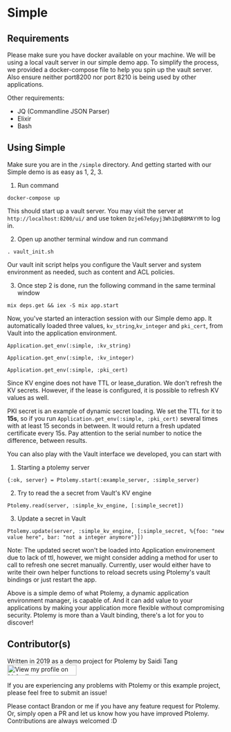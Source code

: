 # Simple

## Requirements

Please make sure you have docker available on your machine. We will be using a local vault server in our simple demo app. To simplify the process, we provided a docker-compose file to help you spin up the vault server. Also ensure neither port8200 nor port 8210 is being used by other applications.

Other requirements:
 - JQ (Commandline JSON Parser)
 - Elixir
 - Bash

## Using Simple

Make sure you are in the `/simple` directory. And getting started with our Simple demo is as easy as 1, 2, 3.

1. Run command
  ```
  docker-compose up
  ```
  This should start up a vault server. You may visit the server at `http://localhost:8200/ui/` and use token `Dzje67e6pyj3Wh1DqBBMAYYM` to log in.

2. Open up another terminal window and run command
  ```
  . vault_init.sh
  ``` 
  Our vault init script helps you configure the Vault server and system environment as needed, such as content and ACL policies.

3. Once step 2 is done, run the following command in the same terminal window
  ```
  mix deps.get && iex -S mix app.start
  ```

Now, you've started an interaction session with our Simple demo app. It automatically loaded three values, `kv_string`,`kv_integer` and `pki_cert`, from Vault into the application environment.
```
Application.get_env(:simple, :kv_string)
```
```
Application.get_env(:simple, :kv_integer)
```
```
Application.get_env(:simple, :pki_cert)
```

Since KV engine does not have TTL or lease_duration. We don't refresh the KV secrets. However, if the lease is configured, it is possible to refresh KV values as well. 

PKI secret is an example of dynamic secret loading. We set the TTL for it to **15s**, so if you run `Application.get_env(:simple, :pki_cert)` several times with at least 15 seconds in between. It would return a fresh updated certificate every 15s. Pay attention to the serial number to notice the difference, between results.

You can also play with the Vault interface we developed, you can start with

1. Starting a ptolemy server
  ```
  {:ok, server} = Ptolemy.start(:example_server, :simple_server)
  ```
2. Try to read the a secret from Vault's KV engine
  ```
  Ptolemy.read(server, :simple_kv_engine, [:simple_secret])
  ```
3. Update a secret in Vault
  ```
  Ptolemy.update(server, :simple_kv_engine, [:simple_secret, %{foo: "new value here", bar: "not a integer anymore"}])
  ```
  Note: The updated secret won't be loaded into Application environement due to lack of ttl, however, we might consider adding a method for user to call to refresh one secret manually. Currently, user would either have to write their own helper functions to reload secrets using Ptolemy's vault bindings or just restart the app.


Above is a simple demo of what Ptolemy, a dynamic application environment manager, is capable of. And it can add value to your applications by making your application more flexible without compromising security. Ptolemy is more than a Vault binding, there's a lot for you to discover!

## Contributor(s)

Written in 2019 as a demo project for Ptolemy by Saidi Tang <a href="https://www.linkedin.com/in/saidi-t/" target="_blank"><img src="https://static.licdn.com/scds/common/u/img/webpromo/btn_viewmy_160x25.png" width="160" height="25" border="0" alt="View my profile on LinkedIn"></a> 

If you are experiencing any problems with Ptolemy or this example project, please feel free to submit an issue!

Please contact Brandon or me if you have any feature request for Ptolemy. Or, simply open a PR and let us know how you have improved Ptolemy. Contributions are always welcomed :D
